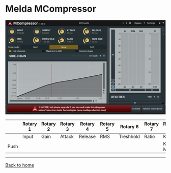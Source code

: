 # Melda MCompressor

![logo](./assets/MCompressor.png)

|      | Rotary 1 | Rotary 2 | Rotary 3 | Rotary 4 | Rotary 5 | Rotary 6  | Rotary 7 | Rotary 8  |
|------|----------|----------|----------|----------|----------|---------- |----------|---------- |
|      | Input    | Gain     | Attack   | Release  | RMS      | Treshhold | Ratio    | Knee      |
| Push |          |          |          |          |          |           |          | Knee Mode |

---
[Back to home](./index.md)